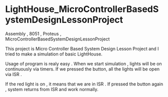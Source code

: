 # LightHouse_MicroControllerBasedSystemDesignLessonProject
Assembly , 8051 , Proteus , MicroControllerBasedSystemDesignLessonProject

This project is Micro Controller Based System Design Lesson Project and I tried to make a simulation of basic LightHouse.

Usage of program is realy easy . When we start simulation , lights will be on continuously via timers. If we pressed the button,
all the lights will be open via ISR .  

If the red light is on , it means that we are in ISR . If pressed the button again , system returns from ISR and work normally.
